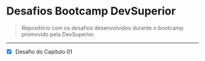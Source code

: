 # Desafios Bootcamp DevSuperior
> Repositório com os desafios desenvolvidos durante o bootcamp promovido pela DevSuperior.
---

- [x] Desafio do Capítulo 01

